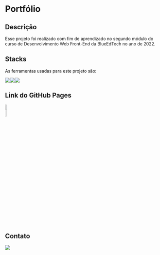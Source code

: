# Portfólio

## Descrição
Esse projeto foi realizado com fim de aprendizado no segundo módulo do curso de Desenvolvimento Web Front-End da BlueEdTech no ano de 2022.

## Stacks
As ferramentas usadas para este projeto são:

<div style="display: flex">
    <img src="https://img.icons8.com/color/96/000000/javascript--v1.png"/>
    <img src="https://img.icons8.com/color/96/000000/html-5--v2.png"/>
    <img src="https://img.icons8.com/ios-filled/100/000000/css3.png"/>

</div>

## Link do GitHub Pages
<a href="https://biahlages.github.io/portfolio/" target="_blank"><img src="./assets/img/icone.ico" style="width:10%"></a>


## Contato

<a href="https://www.linkedin.com/in/beatriz-lages-melga%C3%A7o-036553218/" target="_blank">
    <img src="https://img.icons8.com/color/96/000000/linkedin-circled--v1.png"/>
</a>
